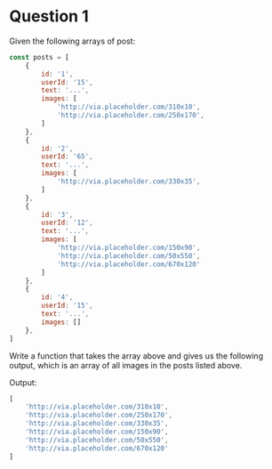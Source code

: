 # Question 1

Given the following arrays of post:

```javascript
const posts = [
    {
        id: '1',
        userId: '15',
        text: '...',
        images: [
            'http://via.placeholder.com/310x10',
            'http://via.placeholder.com/250x170',
        ]
    },
    {
        id: '2',
        userId: '65',
        text: '...',
        images: [
            'http://via.placeholder.com/330x35',
        ]
    },
    {
        id: '3',
        userId: '12',
        text: '...',
        images: [
            'http://via.placeholder.com/150x90',
            'http://via.placeholder.com/50x550',
            'http://via.placeholder.com/670x120'
        ]
    },
    {
        id: '4',
        userId: '15',
        text: '...',
        images: []
    },
]
```

Write a function that takes the array above and gives us the following output, which is an array of all images in the posts listed above.

Output:

```javascript
[
    'http://via.placeholder.com/310x10',
    'http://via.placeholder.com/250x170',
    'http://via.placeholder.com/330x35',
    'http://via.placeholder.com/150x90',
    'http://via.placeholder.com/50x550',
    'http://via.placeholder.com/670x120'
]
```
